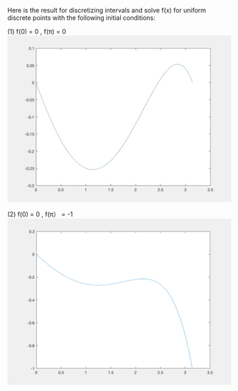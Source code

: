 Here is the result for discretizing intervals and solve f(x) for uniform discrete points with the following initial conditions:

(1) f(0) = 0 , f(π) = 0
![image](https://github.com/cjjst123/EE510/blob/master/HW3_DiffEqu/cond1.png)

(2) f(0) = 0 , f(π） = -1 
![image](https://github.com/cjjst123/EE510/blob/master/HW3_DiffEqu/cond2.png)
